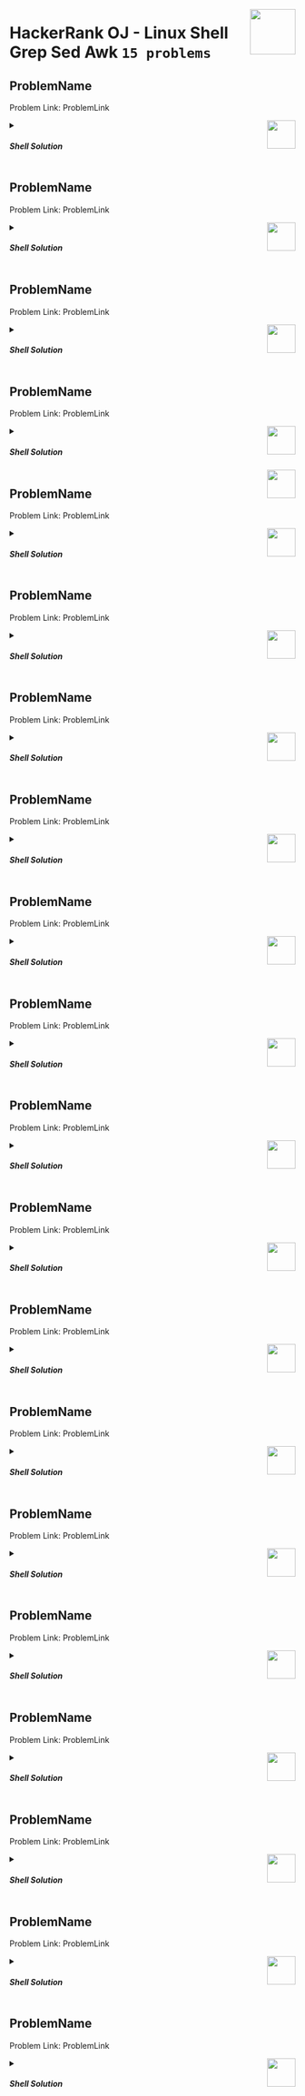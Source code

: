 <a href="/level-1/hackerrank/python/solutions/grep-sed-awk.md"><img align="right" width="80" src="/logos/hackerrank.png"></img></a>

# HackerRank OJ - Linux Shell <br> Grep Sed Awk `15 problems`

## ProblemName
Problem Link: ProblemLink

<a href="/level-1/hackerrank/linux-shell/solutions/grep-sed-awk.md"><img align="right" width="50" src="https://github.com/cs-MohamedAyman/cs-MohamedAyman/blob/master/repos-logos/shell.png"></img></a>
<details>
    <summary><h5>Shell Solution</h5></summary>

```shell

```

</details>

## ProblemName
Problem Link: ProblemLink

<a href="/level-1/hackerrank/linux-shell/solutions/grep-sed-awk.md"><img align="right" width="50" src="https://github.com/cs-MohamedAyman/cs-MohamedAyman/blob/master/repos-logos/shell.png"></img></a>
<details>
    <summary><h5>Shell Solution</h5></summary>

```shell

```

</details>

## ProblemName
Problem Link: ProblemLink

<a href="/level-1/hackerrank/linux-shell/solutions/grep-sed-awk.md"><img align="right" width="50" src="https://github.com/cs-MohamedAyman/cs-MohamedAyman/blob/master/repos-logos/shell.png"></img></a>
<details>
    <summary><h5>Shell Solution</h5></summary>

```shell

```

</details>

## ProblemName
Problem Link: ProblemLink

<a href="/level-1/hackerrank/linux-shell/solutions/grep-sed-awk.md"><img align="right" width="50" src="https://github.com/cs-MohamedAyman/cs-MohamedAyman/blob/master/repos-logos/shell.png"></img></a>
<details>
    <summary><h5>Shell Solution</h5></summary>

```shell

```

</details>
<a href="/level-1/hackerrank/linux-shell/solutions/grep-sed-awk.md"><img align="right" width="50" src="https://github.com/cs-MohamedAyman/cs-MohamedAyman/blob/master/repos-logos/cpp.png"></img></a>

## ProblemName
Problem Link: ProblemLink

<a href="/level-1/hackerrank/linux-shell/solutions/grep-sed-awk.md"><img align="right" width="50" src="https://github.com/cs-MohamedAyman/cs-MohamedAyman/blob/master/repos-logos/shell.png"></img></a>
<details>
    <summary><h5>Shell Solution</h5></summary>

```shell

```

</details>

## ProblemName
Problem Link: ProblemLink

<a href="/level-1/hackerrank/linux-shell/solutions/grep-sed-awk.md"><img align="right" width="50" src="https://github.com/cs-MohamedAyman/cs-MohamedAyman/blob/master/repos-logos/shell.png"></img></a>
<details>
    <summary><h5>Shell Solution</h5></summary>

```shell

```

</details>

## ProblemName
Problem Link: ProblemLink

<a href="/level-1/hackerrank/linux-shell/solutions/grep-sed-awk.md"><img align="right" width="50" src="https://github.com/cs-MohamedAyman/cs-MohamedAyman/blob/master/repos-logos/shell.png"></img></a>
<details>
    <summary><h5>Shell Solution</h5></summary>

```shell

```

</details>

## ProblemName
Problem Link: ProblemLink

<a href="/level-1/hackerrank/linux-shell/solutions/grep-sed-awk.md"><img align="right" width="50" src="https://github.com/cs-MohamedAyman/cs-MohamedAyman/blob/master/repos-logos/shell.png"></img></a>
<details>
    <summary><h5>Shell Solution</h5></summary>

```shell

```

</details>

## ProblemName
Problem Link: ProblemLink

<a href="/level-1/hackerrank/linux-shell/solutions/grep-sed-awk.md"><img align="right" width="50" src="https://github.com/cs-MohamedAyman/cs-MohamedAyman/blob/master/repos-logos/shell.png"></img></a>
<details>
    <summary><h5>Shell Solution</h5></summary>

```shell

```

</details>

## ProblemName
Problem Link: ProblemLink

<a href="/level-1/hackerrank/linux-shell/solutions/grep-sed-awk.md"><img align="right" width="50" src="https://github.com/cs-MohamedAyman/cs-MohamedAyman/blob/master/repos-logos/shell.png"></img></a>
<details>
    <summary><h5>Shell Solution</h5></summary>

```shell

```

</details>

## ProblemName
Problem Link: ProblemLink

<a href="/level-1/hackerrank/linux-shell/solutions/grep-sed-awk.md"><img align="right" width="50" src="https://github.com/cs-MohamedAyman/cs-MohamedAyman/blob/master/repos-logos/shell.png"></img></a>
<details>
    <summary><h5>Shell Solution</h5></summary>

```shell

```

</details>

## ProblemName
Problem Link: ProblemLink

<a href="/level-1/hackerrank/linux-shell/solutions/grep-sed-awk.md"><img align="right" width="50" src="https://github.com/cs-MohamedAyman/cs-MohamedAyman/blob/master/repos-logos/shell.png"></img></a>
<details>
    <summary><h5>Shell Solution</h5></summary>

```shell

```

</details>

## ProblemName
Problem Link: ProblemLink

<a href="/level-1/hackerrank/linux-shell/solutions/grep-sed-awk.md"><img align="right" width="50" src="https://github.com/cs-MohamedAyman/cs-MohamedAyman/blob/master/repos-logos/shell.png"></img></a>
<details>
    <summary><h5>Shell Solution</h5></summary>

```shell

```

</details>

## ProblemName
Problem Link: ProblemLink

<a href="/level-1/hackerrank/linux-shell/solutions/grep-sed-awk.md"><img align="right" width="50" src="https://github.com/cs-MohamedAyman/cs-MohamedAyman/blob/master/repos-logos/shell.png"></img></a>
<details>
    <summary><h5>Shell Solution</h5></summary>

```shell

```

</details>

## ProblemName
Problem Link: ProblemLink

<a href="/level-1/hackerrank/linux-shell/solutions/grep-sed-awk.md"><img align="right" width="50" src="https://github.com/cs-MohamedAyman/cs-MohamedAyman/blob/master/repos-logos/shell.png"></img></a>
<details>
    <summary><h5>Shell Solution</h5></summary>

```shell

```

</details>

## ProblemName
Problem Link: ProblemLink

<a href="/level-1/hackerrank/linux-shell/solutions/grep-sed-awk.md"><img align="right" width="50" src="https://github.com/cs-MohamedAyman/cs-MohamedAyman/blob/master/repos-logos/shell.png"></img></a>
<details>
    <summary><h5>Shell Solution</h5></summary>

```shell

```

</details>

## ProblemName
Problem Link: ProblemLink

<a href="/level-1/hackerrank/linux-shell/solutions/grep-sed-awk.md"><img align="right" width="50" src="https://github.com/cs-MohamedAyman/cs-MohamedAyman/blob/master/repos-logos/shell.png"></img></a>
<details>
    <summary><h5>Shell Solution</h5></summary>

```shell

```

</details>

## ProblemName
Problem Link: ProblemLink

<a href="/level-1/hackerrank/linux-shell/solutions/grep-sed-awk.md"><img align="right" width="50" src="https://github.com/cs-MohamedAyman/cs-MohamedAyman/blob/master/repos-logos/shell.png"></img></a>
<details>
    <summary><h5>Shell Solution</h5></summary>

```shell

```

</details>

## ProblemName
Problem Link: ProblemLink

<a href="/level-1/hackerrank/linux-shell/solutions/grep-sed-awk.md"><img align="right" width="50" src="https://github.com/cs-MohamedAyman/cs-MohamedAyman/blob/master/repos-logos/shell.png"></img></a>
<details>
    <summary><h5>Shell Solution</h5></summary>

```shell

```

</details>

## ProblemName
Problem Link: ProblemLink

<a href="/level-1/hackerrank/linux-shell/solutions/grep-sed-awk.md"><img align="right" width="50" src="https://github.com/cs-MohamedAyman/cs-MohamedAyman/blob/master/repos-logos/shell.png"></img></a>
<details>
    <summary><h5>Shell Solution</h5></summary>

```shell

```

</details>
